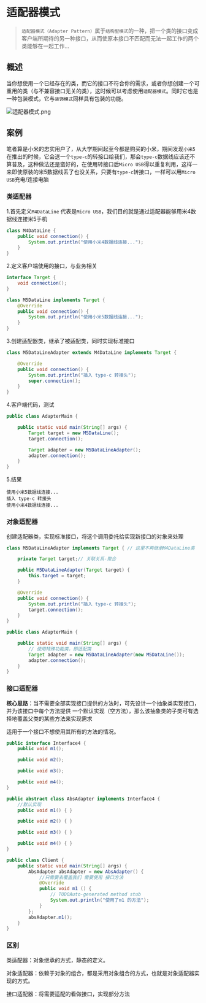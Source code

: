 # 适配器模式

> `适配器模式（Adapter Pattern）`属于`结构型模式`的一种，把一个类的接口变成客户端所期待的另一种接口，从而使原本接口不匹配而无法一起工作的两个类能够在一起工作...



## 概述

当你想使用一个已经存在的类，而它的接口不符合你的需求，或者你想创建一个可重用的类（与不兼容接口无关的类），这时候可以考虑使用`适配器模式`。同时它也是一种包装模式，它与`装饰模式`同样具有包装的功能。


![适配器模式.png](https://i.loli.net/2019/07/07/5d22152d08a9725294.png)


## 案例

笔者算是小米的忠实用户了，从大学期间起至今都是购买的小米，期间发现`小米5`在推出的时候，它会送一个`type-c`的转接口给我们，那会`type-c`数据线应该还不算普及，这种做法还是蛮好的，在使用转接口后`Micro USB`得以重复利用，这样一来即使原装的米5数据线丢了也没关系，只要有`type-c`转接口，一样可以用`Micro USB`充电/连接电脑

### 类适配器

1.首先定义`M4DataLine` 代表是`Micro USB`，我们目的就是通过适配器能够用米4数据线连接米5手机

```java
class M4DataLine {
    public void connection() {
        System.out.println("使用小米4数据线连接...");
    }
}
```

2.定义客户端使用的接口，与业务相关

```java
interface Target {
    void connection();
}

class M5DataLine implements Target {
    @Override
    public void connection() {
        System.out.println("使用小米5数据线连接...");
    }
}
```

3.创建适配器类，继承了被适配类，同时实现标准接口

```java
class M5DataLineAdapter extends M4DataLine implements Target {

    @Override
    public void connection() {
        System.out.println("插入 type-c 转接头");
        super.connection();
    }
}
```

4.客户端代码，测试

```java
public class AdapterMain {

    public static void main(String[] args) {
        Target target = new M5DataLine();
        target.connection();

        Target adapter = new M5DataLineAdapter();
        adapter.connection();
    }
}
```

5.结果

```
使用小米5数据线连接...
插入 type-c 转接头
使用小米4数据线连接...
```

### 对象适配器

创建适配器类，实现标准接口，将这个调用委托给实现新接口的对象来处理

```java
class M5DataLineAdapter implements Target { // 这里不再继承M4DataLine类

    private Target target;// 关联关系-聚合

    public M5DataLineAdapter(Target target) {
        this.target = target;
    }

    @Override
    public void connection() {
        System.out.println("插入 type-c 转接头");
        target.connection();
    }
}

public class AdapterMain {

    public static void main(String[] args) {
        // 使用特殊功能类，即适配类
        Target adapter = new M5DataLineAdapter(new M5DataLine());
        adapter.connection();
    }
}
```

### 接口适配器

**核心思路**：当不需要全部实现接口提供的方法时，可先设计一个抽象类实现接口，并为该接口中每个方法提供 一个默认实现（空方法），那么该抽象类的子类可有选择地覆盖父类的某些方法来实现需求

适用于一个接口不想使用其所有的方法的情况。

```java
public interface Interface4 {
    public void m1();

    public void m2();

    public void m3();

    public void m4();
}
```

```java
public abstract class AbsAdapter implements Interface4 {
    //默认实现 
    public void m1() { }

    public void m2() { }

    public void m3() { }

    public void m4() { }
}
```

```java
public class Client {
    public static void main(String[] args) {
        AbsAdapter absAdapter = new AbsAdapter() {
            //只需要去覆盖我们 需要使用 接口方法
            @Override
            public void m1 () {
                // TODOAuto-generated method stub
                System.out.println("使用了m1 的方法");
            }
        };
        absAdapter.m1();
    }
}
```



### 区别

类适配器：对象继承的方式，静态的定义。

对象适配器：依赖于对象的组合，都是采用对象组合的方式，也就是对象适配器实现的方式。

接口适配器：将需要适配的看做接口，实现部分方法